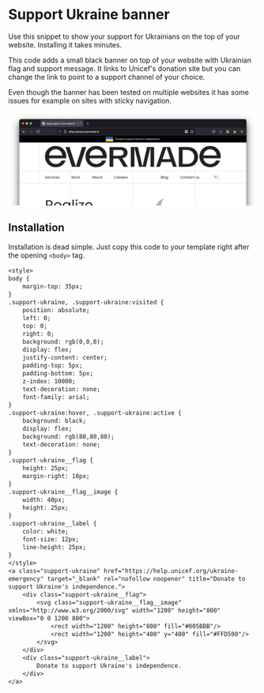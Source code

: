 # Support Ukraine banner

Use this snippet to show your support for Ukrainians on the top of your website. Installing it takes minutes.

This code adds a small black banner on top of your website with Ukrainian flag and support message. It links to Unicef's donation site but you can change the link to point to a support channel of your choice.

Even though the banner has been tested on multiple websites it has some issues for example on sites with sticky navigation.

![Example of the banner](support-banner-screenshot.png "Example of the banner")

## Installation

Installation is dead simple. Just copy this code to your template right after the opening `<body>` tag.

```
<style>
body {
	margin-top: 35px;
}
.support-ukraine, .support-ukraine:visited {
	position: absolute;
	left: 0;
	top: 0;
	right: 0;
	background: rgb(0,0,0);
	display: flex;
	justify-content: center;
	padding-top: 5px;
	padding-bottom: 5px;
	z-index: 10000;
	text-decoration: none;
	font-family: arial;
}
.support-ukraine:hover, .support-ukraine:active {
	background: black;
	display: flex;
	background: rgb(80,80,80);
	text-decoration: none;
}
.support-ukraine__flag {
	height: 25px;
	margin-right: 10px;
}
.support-ukraine__flag__image {
	width: 40px;
	height: 25px;
}
.support-ukraine__label {
	color: white;
	font-size: 12px;
	line-height: 25px;
}
</style>
<a class="support-ukraine" href="https://help.unicef.org/ukraine-emergency" target="_blank" rel="nofollow noopener" title="Donate to support Ukraine's independence.">
	<div class="support-ukraine__flag">
		<svg class="support-ukraine__flag__image" xmlns="http://www.w3.org/2000/svg" width="1200" height="800" viewBox="0 0 1200 800">
			<rect width="1200" height="800" fill="#005BBB"/>
			<rect width="1200" height="400" y="400" fill="#FFD500"/>
		</svg>
	</div>
	<div class="support-ukraine__label">
		Donate to support Ukraine's independence.
	</div>
</a>
```
